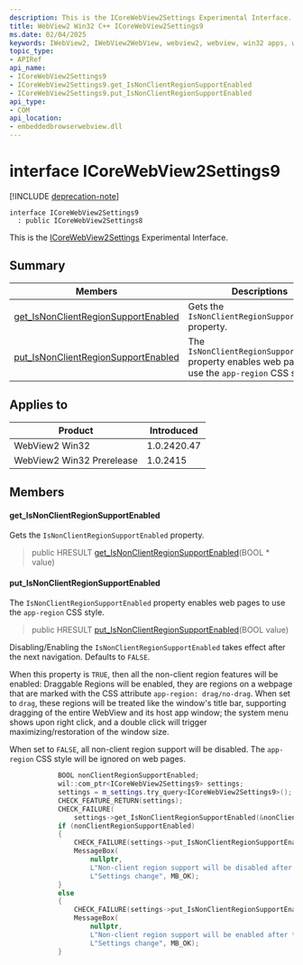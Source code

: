```yaml
---
description: This is the ICoreWebView2Settings Experimental Interface.
title: WebView2 Win32 C++ ICoreWebView2Settings9
ms.date: 02/04/2025
keywords: IWebView2, IWebView2WebView, webview2, webview, win32 apps, win32, edge, ICoreWebView2, ICoreWebView2Controller, browser control, edge html, ICoreWebView2Settings9
topic_type: 
- APIRef
api_name:
- ICoreWebView2Settings9
- ICoreWebView2Settings9.get_IsNonClientRegionSupportEnabled
- ICoreWebView2Settings9.put_IsNonClientRegionSupportEnabled
api_type:
- COM
api_location:
- embeddedbrowserwebview.dll
---
```


# interface ICoreWebView2Settings9

[!INCLUDE [deprecation-note](../includes/deprecation-note.md)]

```
interface ICoreWebView2Settings9
  : public ICoreWebView2Settings8
```

This is the [ICoreWebView2Settings](icorewebview2settings.md#icorewebview2settings) Experimental Interface.

## Summary

 Members                        | Descriptions
--------------------------------|---------------------------------------------
[get_IsNonClientRegionSupportEnabled](#get_isnonclientregionsupportenabled) | Gets the `IsNonClientRegionSupportEnabled` property.
[put_IsNonClientRegionSupportEnabled](#put_isnonclientregionsupportenabled) | The `IsNonClientRegionSupportEnabled` property enables web pages to use the `app-region` CSS style.

## Applies to

Product                         | Introduced
--------------------------------|---------------------------------------------
WebView2 Win32            |    1.0.2420.47
WebView2 Win32 Prerelease |    1.0.2415

## Members

#### get_IsNonClientRegionSupportEnabled

Gets the `IsNonClientRegionSupportEnabled` property.

> public HRESULT [get_IsNonClientRegionSupportEnabled](#get_isnonclientregionsupportenabled)(BOOL * value)

#### put_IsNonClientRegionSupportEnabled

The `IsNonClientRegionSupportEnabled` property enables web pages to use the `app-region` CSS style.

> public HRESULT [put_IsNonClientRegionSupportEnabled](#put_isnonclientregionsupportenabled)(BOOL value)

Disabling/Enabling the `IsNonClientRegionSupportEnabled` takes effect after the next navigation. Defaults to `FALSE`.

When this property is `TRUE`, then all the non-client region features will be enabled: Draggable Regions will be enabled, they are regions on a webpage that are marked with the CSS attribute `app-region: drag/no-drag`. When set to `drag`, these regions will be treated like the window's title bar, supporting dragging of the entire WebView and its host app window; the system menu shows upon right click, and a double click will trigger maximizing/restoration of the window size.

When set to `FALSE`, all non-client region support will be disabled. The `app-region` CSS style will be ignored on web pages. 
```cpp
            BOOL nonClientRegionSupportEnabled;
            wil::com_ptr<ICoreWebView2Settings9> settings;
            settings = m_settings.try_query<ICoreWebView2Settings9>();
            CHECK_FEATURE_RETURN(settings);
            CHECK_FAILURE(
                settings->get_IsNonClientRegionSupportEnabled(&nonClientRegionSupportEnabled));
            if (nonClientRegionSupportEnabled)
            {
                CHECK_FAILURE(settings->put_IsNonClientRegionSupportEnabled(FALSE));
                MessageBox(
                    nullptr,
                    L"Non-client region support will be disabled after the next navigation",
                    L"Settings change", MB_OK);
            }
            else
            {
                CHECK_FAILURE(settings->put_IsNonClientRegionSupportEnabled(TRUE));
                MessageBox(
                    nullptr,
                    L"Non-client region support will be enabled after the next navigation",
                    L"Settings change", MB_OK);
            }
```

